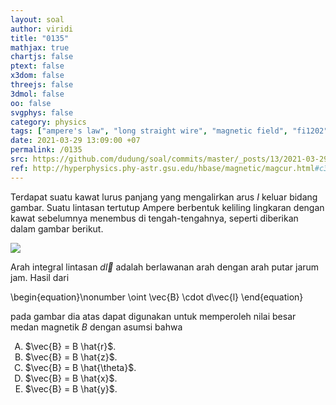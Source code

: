 ```yaml
---
layout: soal
author: viridi
title: "0135"
mathjax: true
chartjs: false
ptext: false
x3dom: false
threejs: false
3dmol: false
oo: false
svgphys: false
category: physics
tags: ["ampere's law", "long straight wire", "magnetic field", "fi1202", "2020-1"]
date: 2021-03-29 13:09:00 +07
permalink: /0135
src: https://github.com/dudung/soal/commits/master/_posts/13/2021-03-29-ampere-law-long-wire.md
ref: http://hyperphysics.phy-astr.gsu.edu/hbase/magnetic/magcur.html#c3
---
```

Terdapat suatu kawat lurus panjang yang mengalirkan arus $I$ keluar bidang gambar. Suatu lintasan tertutup Ampere berbentuk keliling lingkaran dengan kawat sebelumnya menembus di tengah-tengahnya, seperti diberikan dalam gambar berikut.

![]({{site.baseurl}}/assets/img/0/13/0135.png)

Arah integral lintasan $d\vec{l}$ adalah berlawanan arah dengan arah putar jarum jam. Hasil dari

\begin{equation}\nonumber
\oint \vec{B} \cdot d\vec{l}
\end{equation}

pada gambar dia atas dapat digunakan untuk memperoleh nilai besar medan magnetik $B$ dengan asumsi bahwa

<ol type="A">
<li>$\vec{B} = B \hat{r}$.
<li>$\vec{B} = B \hat{z}$.
<li>$\vec{B} = B \hat{\theta}$.
<li>$\vec{B} = B \hat{x}$.
<li>$\vec{B} = B \hat{y}$.